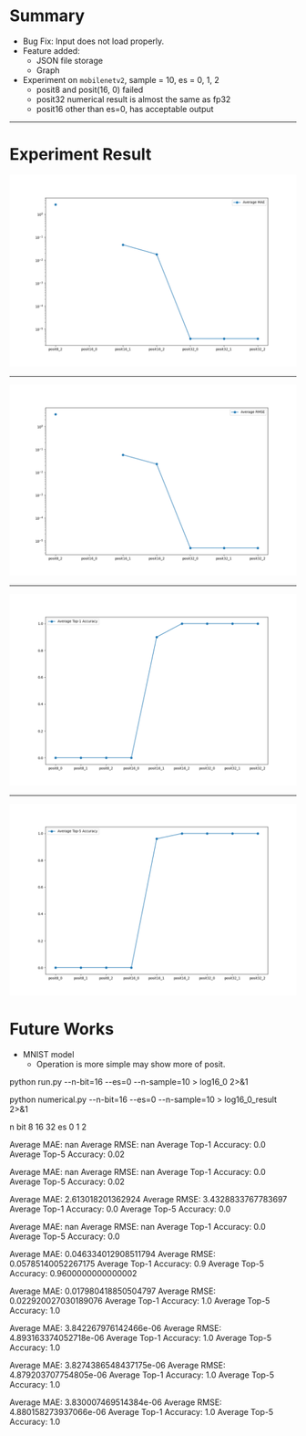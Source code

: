 # Summary

- Bug Fix: Input does not load properly.
- Feature added: 
	- JSON file storage
	- Graph
- Experiment on `mobilenetv2`, sample = 10, es = 0, 1, 2
	- posit8 and posit(16, 0) failed
	- posit32 numerical result is almost the same as fp32
	- posit16 other than es=0, has acceptable output
---
# Experiment Result

![](note_image/mobilenet-imagenet1000_mae.png)

---

![](note_image/mobilenet-imagenet1000_rmse.png)

---

![](note_image/mobilenet-imagenet1000_top1_accuracy.png)

---

![](note_image/mobilenet-imagenet1000_top5_accuracy.png)

# Future Works

- MNIST model
	- Operation is more simple may show more of posit.

python run.py --n-bit=16 --es=0 --n-sample=10 > log16_0 2>&1

python numerical.py --n-bit=16 --es=0 --n-sample=10 > log16_0_result 2>&1

n bit 8 16 32
es 0 1 2

Average MAE: nan
Average RMSE: nan
Average Top-1 Accuracy: 0.0
Average Top-5 Accuracy: 0.02

Average MAE: nan
Average RMSE: nan
Average Top-1 Accuracy: 0.0
Average Top-5 Accuracy: 0.02

Average MAE: 2.613018201362924
Average RMSE: 3.4328833767783697
Average Top-1 Accuracy: 0.0
Average Top-5 Accuracy: 0.0

Average MAE: nan
Average RMSE: nan
Average Top-1 Accuracy: 0.0
Average Top-5 Accuracy: 0.0

Average MAE: 0.046334012908511794
Average RMSE: 0.05785140052267175
Average Top-1 Accuracy: 0.9
Average Top-5 Accuracy: 0.9600000000000002

Average MAE: 0.017980418850504797
Average RMSE: 0.022920027030189076
Average Top-1 Accuracy: 1.0
Average Top-5 Accuracy: 1.0

Average MAE: 3.842267976142466e-06
Average RMSE: 4.893163374052718e-06
Average Top-1 Accuracy: 1.0
Average Top-5 Accuracy: 1.0

Average MAE: 3.8274386548437175e-06
Average RMSE: 4.879203707754805e-06
Average Top-1 Accuracy: 1.0
Average Top-5 Accuracy: 1.0

Average MAE: 3.830007469514384e-06
Average RMSE: 4.880158273937066e-06
Average Top-1 Accuracy: 1.0
Average Top-5 Accuracy: 1.0